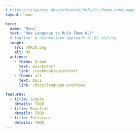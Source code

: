 ```yaml
---
# https://vitepress.dev/reference/default-theme-home-page
layout: home

hero:
  name: "Mynx"
  text: "One Language to Rule Them All"
  # tagline: A nsormalized approach to UI styling
  image:
    src: /MX10.png
    alt: MX
  actions:
    - theme: brand
      text: Quickstart
      link: /cookbook/quickstart
    - theme: alt
      text: Docs
      link: /docs/language-overview

features:
  - title: Simple
    details: TODO
  - title: Reactive
    details: TODO
  - title: Fullstack
    details: TODO
---
```

